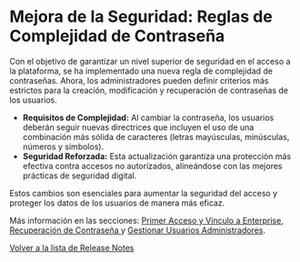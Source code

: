 # Mejora de la Seguridad: Reglas de Complejidad de Contraseña

Con el objetivo de garantizar un nivel superior de seguridad en el acceso a la plataforma, se ha implementado una nueva regla de complejidad de contraseñas. Ahora, los administradores pueden definir criterios más estrictos para la creación, modificación y recuperación de contraseñas de los usuarios.

* **Requisitos de Complejidad:** Al cambiar la contraseña, los usuarios deberán seguir nuevas directrices que incluyen el uso de una combinación más sólida de caracteres (letras mayúsculas, minúsculas, números y símbolos).
* **Seguridad Reforzada:** Esta actualización garantiza una protección más efectiva contra accesos no autorizados, alineándose con las mejores prácticas de seguridad digital.

Estos cambios son esenciales para aumentar la seguridad del acceso y proteger los datos de los usuarios de manera más eficaz.

Más información en las secciones: [Primer Acceso y Vínculo a Enterprise](broken-reference), [Recuperación de Contraseña ](broken-reference)y [Gestionar Usuarios Administradores](broken-reference).

[Volver a la lista de Release Notes](./)
